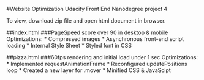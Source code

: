 #Website Optimization
Udacity Front End Nanodegree project 4

To view, download zip file and open html document in browser.

##index.html
###PageSpeed score over 90 in desktop & mobile
Optimizations:
	* Compressed images
	* Asynchronous front-end script loading
	* Internal Style Sheet
	* Styled font in CSS

##pizza.html
###60fps rendering and initial load under 1 sec
Optimizations:
	* Implemented requestAnimationFrame
	* Reconfigured updatePositions loop
	* Created a new layer for .mover
	* Minified CSS & JavaScipt





